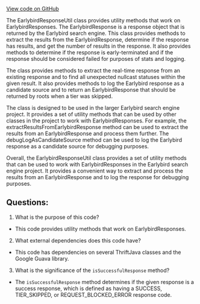 [View code on GitHub](https://github.com/misbahsy/the-algorithm/src/java/com/twitter/search/common/util/earlybird/EarlybirdResponseUtil.java)

The EarlybirdResponseUtil class provides utility methods that work on EarlybirdResponses. The EarlybirdResponse is a response object that is returned by the Earlybird search engine. This class provides methods to extract the results from the EarlybirdResponse, determine if the response has results, and get the number of results in the response. It also provides methods to determine if the response is early-terminated and if the response should be considered failed for purposes of stats and logging.

The class provides methods to extract the real-time response from an existing response and to find all unexpected nullcast statuses within the given result. It also provides methods to log the Earlybird response as a candidate source and to return an EarlybirdResponse that should be returned by roots when a tier was skipped.

The class is designed to be used in the larger Earlybird search engine project. It provides a set of utility methods that can be used by other classes in the project to work with EarlybirdResponses. For example, the extractResultsFromEarlybirdResponse method can be used to extract the results from an EarlybirdResponse and process them further. The debugLogAsCandidateSource method can be used to log the Earlybird response as a candidate source for debugging purposes.

Overall, the EarlybirdResponseUtil class provides a set of utility methods that can be used to work with EarlybirdResponses in the Earlybird search engine project. It provides a convenient way to extract and process the results from an EarlybirdResponse and to log the response for debugging purposes.
## Questions: 
 1. What is the purpose of this code?
- This code provides utility methods that work on EarlybirdResponses.

2. What external dependencies does this code have?
- This code has dependencies on several ThriftJava classes and the Google Guava library.

3. What is the significance of the `isSuccessfulResponse` method?
- The `isSuccessfulResponse` method determines if the given response is a success response, which is defined as having a SUCCESS, TIER_SKIPPED, or REQUEST_BLOCKED_ERROR response code.